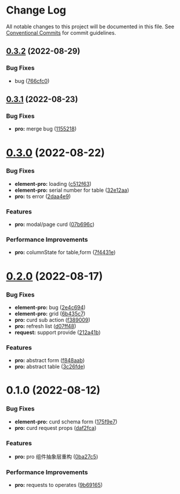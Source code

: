 # Change Log

All notable changes to this project will be documented in this file.
See [Conventional Commits](https://conventionalcommits.org) for commit guidelines.

## [0.3.2](https://github.com/zxeryu/vue-start/compare/@vue-start/pro@0.3.1...@vue-start/pro@0.3.2) (2022-08-29)

### Bug Fixes

- bug ([766cfc0](https://github.com/zxeryu/vue-start/commit/766cfc00c621bc4a9b30087540043a96db2df9be))

## [0.3.1](https://github.com/zxeryu/vue-start/compare/@vue-start/pro@0.3.0...@vue-start/pro@0.3.1) (2022-08-23)

### Bug Fixes

- **pro:** merge bug ([1155218](https://github.com/zxeryu/vue-start/commit/115521827bc31c11091c23d16a596bd825aedcf1))

# [0.3.0](https://github.com/zxeryu/vue-start/compare/@vue-start/pro@0.2.0...@vue-start/pro@0.3.0) (2022-08-22)

### Bug Fixes

- **element-pro:** loading ([c512f63](https://github.com/zxeryu/vue-start/commit/c512f638f06acab64242bf85b2475b860097061e))
- **element-pro:** serial number for table ([32e12aa](https://github.com/zxeryu/vue-start/commit/32e12aa6bdd494464bc2839eaaed5d8ce66330a5))
- **pro:** ts error ([2daa4e9](https://github.com/zxeryu/vue-start/commit/2daa4e95031a52526860fbc863087aaedd30e3ff))

### Features

- **pro:** modal/page curd ([07b696c](https://github.com/zxeryu/vue-start/commit/07b696cf2a327d4ec083ec75f3d5b73c870bfcb3))

### Performance Improvements

- **pro:** columnState for table,form ([7f4431e](https://github.com/zxeryu/vue-start/commit/7f4431ebf2d426b93a24e381712d705700561ec9))

# [0.2.0](https://github.com/zxeryu/vue-start/compare/@vue-start/pro@0.1.0...@vue-start/pro@0.2.0) (2022-08-17)

### Bug Fixes

- **element-pro:** bug ([2e4c694](https://github.com/zxeryu/vue-start/commit/2e4c69469a3babd4d08ea13c934a71a31df5b743))
- **element-pro:** grid ([6b435c7](https://github.com/zxeryu/vue-start/commit/6b435c796890dc1e253f35f7b622bb14041c01cf))
- **pro:** curd sub action ([f389009](https://github.com/zxeryu/vue-start/commit/f389009b9890844d51c6ad92279ac308e7686517))
- **pro:** refresh list ([d07ff48](https://github.com/zxeryu/vue-start/commit/d07ff484918271516db2aeca7727eb83dfad63ff))
- **request:** support provide ([212a41b](https://github.com/zxeryu/vue-start/commit/212a41b3c056c3acf38d65c3f1e7a8e388bc9052))

### Features

- **pro:** abstract form ([f848aab](https://github.com/zxeryu/vue-start/commit/f848aabe5bec62600f7eb3575c85654ed778b3c6))
- **pro:** abstract table ([3c26fde](https://github.com/zxeryu/vue-start/commit/3c26fde0f72e541bf3d2176c91748c7d8105341d))

# 0.1.0 (2022-08-12)

### Bug Fixes

- **element-pro:** curd schema form ([175f9e7](https://github.com/zxeryu/vue-start/commit/175f9e70482009afd118573be6e716535f584043))
- **pro:** curd request props ([daf2fca](https://github.com/zxeryu/vue-start/commit/daf2fca7876c2a9f4c155400edb3fdd99fa9f825))

### Features

- **pro:** pro 组件抽象层重构 ([0ba27c5](https://github.com/zxeryu/vue-start/commit/0ba27c591c7a6eebce2c1986908e295194a6f326))

### Performance Improvements

- **pro:** requests to operates ([9b69165](https://github.com/zxeryu/vue-start/commit/9b6916582a4c15a7012c3267126b00c065b32d23))

